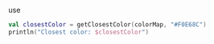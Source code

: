 use


```kotlin
val closestColor = getClosestColor(colorMap, "#F0E68C")
println("Closest color: $closestColor")
```
